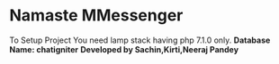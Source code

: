 # Namaste MMessenger
To Setup Project You need lamp stack having php 7.1.0 only.
**Database Name: chatigniter**
**Developed by Sachin,Kirti,Neeraj Pandey**


